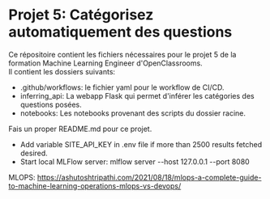 # Projet 5: Catégorisez automatiquement des questions
Ce répositoire contient les fichiers nécessaires pour le projet 5 de la formation Machine Learning Engineer d'OpenClassrooms.  
Il contient les dossiers suivants:
- .github/workflows: le fichier yaml pour le workflow de CI/CD.
- inferring_api: La webapp Flask qui permet d'inférer les catégories des questions posées.
- notebooks: Les notebooks provenant des scripts du dossier racine.


Fais un proper README.md pour ce projet.


- Add variable SITE_API_KEY in .env file if more than 2500 results fetched desired.
- Start local MLFlow server: 
mlflow server --host 127.0.0.1 --port 8080

MLOPS: https://ashutoshtripathi.com/2021/08/18/mlops-a-complete-guide-to-machine-learning-operations-mlops-vs-devops/